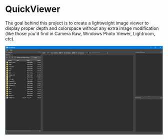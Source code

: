# QuickViewer

The goal behind this project is to create a lightweight image viewer to display proper depth and colorspace without any extra image modification (like those you'd find in Camera Raw, Windows Photo Viewer, Lightroom, etc).

![Window Preview](/images/window.png)
